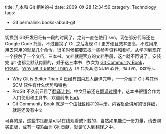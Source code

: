 title: 几本和 Git 相关的书
date: 2009-09-28 12:34:56 
category: Technology
tags: 
- Git
permalink: books-about-git

---

切换到 Git开发已经有一段的时间了，之前一直在使用 svn，现在部分代码还在
Google Code 托管。不过自换了 Git 之后发现 Git 更方便且效率更高，不过用来用去常用的就拿几个命令，很多时候都要去找一些参考资料和教程。从学习到现在一个接触了一个文档，三本书。文档就是官方的文档手册，这个就不再说了，安装完 git 也都会默认内置的，对于这三本书，依次为 [Git Community Book][]，[ProGit][]，[Why Git is Better Than X][]（X 代表其他 SCM 软件，如
svn，bzr等）。

-   Why Git is Better Than X 已经有国内友人翻译完毕，一一介绍了 Git 与其他 SCM 软件有什么优势和特色
-   ProGit 不久前开启了[翻译计划][]，中文目前还在[翻译过程][]中，这本书很适合作为入门使用和工具书，欢迎前来 [Fork][]
-   Git Community Book 就是一个由社区维护的手册，内容很全讲解的很详细，就是还没有中文

可喜的是，这些书籍都是可以在线观看或下载的，当然如果能进一份力量，请去购买正版，或有一腔热血为 Git 贡献，就请加入到翻译之中。

  [Git Community Book]: http://book.git-scm.com/
  [ProGit]: http://progit.org/
  [Why Git is Better Than X]: http://zh-cn.whygitisbetterthanx.com/
  [翻译计划]: http://progit.org/2009/08/19/translate-this.html
  [翻译过程]: http://groups.google.com/group/progit-zh
  [Fork]: http://github.com/progit/progit
